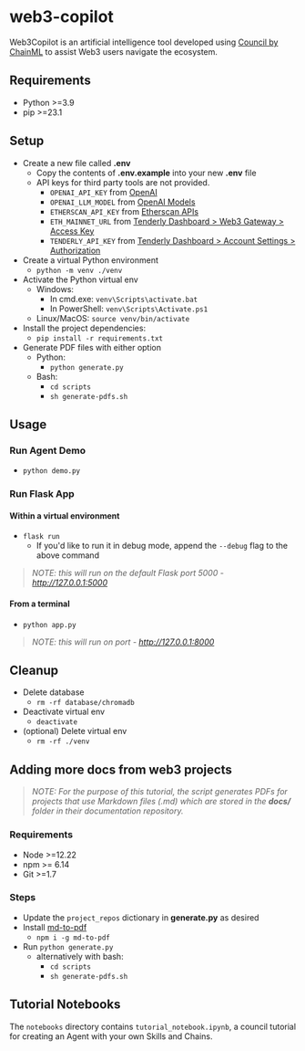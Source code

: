 # web3-copilot
Web3Copilot is an artificial intelligence tool developed using [Council by ChainML](https://github.com/chain-ml/council) to assist Web3 users navigate the ecosystem.

## Requirements
- Python >=3.9
- pip >=23.1

## Setup
- Create a new file called **.env**
    - Copy the contents of **.env.example** into your new **.env** file
    - API keys for third party tools are not provided.
        - `OPENAI_API_KEY` from [OpenAI](https://platform.openai.com/account/api-keys)
        - `OPENAI_LLM_MODEL` from [OpenAI Models](https://platform.openai.com/docs/models/continuous-model-upgrades)
        - `ETHERSCAN_API_KEY` from [Etherscan APIs](https://docs.etherscan.io/getting-started/viewing-api-usage-statistics)
        - `ETH_MAINNET_URL` from [Tenderly Dashboard > Web3 Gateway > Access Key](https://tenderly.co/web3-gateway)
        - `TENDERLY_API_KEY` from [Tenderly Dashboard > Account Settings > Authorization](https://docs.tenderly.co/simulations-and-forks/reference/configuration-of-api-access#get-an-api-key) 
- Create a virtual Python environment
  - `python -m venv ./venv`
- Activate the Python virtual env
  - Windows:
    - In cmd.exe: `venv\Scripts\activate.bat`
    - In PowerShell: `venv\Scripts\Activate.ps1`
  - Linux/MacOS: `source venv/bin/activate`
- Install the project dependencies:
  - `pip install -r requirements.txt`
- Generate PDF files with either option
  - Python:
    - `python generate.py`
  - Bash:
    - `cd scripts`
    - `sh generate-pdfs.sh`

## Usage

### Run Agent Demo
- `python demo.py`

### Run Flask App

#### Within a virtual environment
- `flask run`
  - If you'd like to run it in debug mode, append the `--debug` flag to the above command
> _NOTE: this will run on the default Flask port 5000 - http://127.0.0.1:5000_

#### From a terminal
- `python app.py`
> _NOTE: this will run on port - http://127.0.0.1:8000_

## Cleanup
- Delete database
  - `rm -rf database/chromadb`
- Deactivate virtual env
  - `deactivate`
- (optional) Delete virtual env
  - `rm -rf ./venv`

## Adding more docs from web3 projects

> _NOTE: For the purpose of this tutorial, the script generates PDFs for projects that use Markdown files (.md) which are stored in the **docs/** folder in their documentation repository._

### Requirements
- Node >=12.22
- npm >= 6.14
- Git >=1.7

### Steps
- Update the `project_repos` dictionary in **generate.py** as desired
- Install [md-to-pdf](https://github.com/simonhaenisch/md-to-pdf)
  - `npm i -g md-to-pdf`
- Run `python generate.py`
  - alternatively with bash:
    - `cd scripts`
    - `sh generate-pdfs.sh`

## Tutorial Notebooks
The `notebooks` directory contains `tutorial_notebook.ipynb`, a council tutorial for creating an Agent with your own Skills and Chains.
